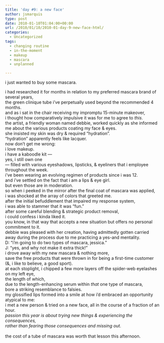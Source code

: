 ```yaml
---
title: 'day #9: a new face'
author: jsmarquis
type: post
date: 2010-01-10T01:04:00+00:00
url: /2010/01/10/2010-01-day-9-new-face-html/
categories:
  - Uncategorized
tags:
  - changing routine
  - in-the-moment
  - makeup
  - mascara
  - unplanned

---
```

i just wanted to buy some mascara.

<div>
</div>

<div>
  <div>
    i had researched it for months in relation to my preferred mascara brand of several years,
  </div>
  
  <div>
    the green clinique tube i&#8217;ve perpetually used beyond the recommended 4 months.
  </div>
  
  <div>
    and as i sat in the chair receiving my impromptu 15-minute makeover,
  </div>
</div>

<div>
  i thought how comparatively impulsive it was for me to agree to <i>this</i>.
</div>

<div>
</div>

<div>
  the artist, a friendly woman named debbie, worked quickly as she informed me about the various products coating my face & eyes.
</div>

<div>
  she insisted my skin was dry & required &#8220;hydration&#8221;.
</div>

<div>
  &#8220;hydration&#8221; apparently feels like lacquer.
</div>

<div>
</div>

<div>
  now don&#8217;t get me wrong:
</div>

<div>
  i love makeup.
</div>

<div>
  i have a kaboodle kit &#8212;
</div>

<div>
  yes, i still own one
</div>

<div>
  &#8212; filled with various eyeshadows, lipsticks, & eyeliners that i employee throughout the week.
</div>

<div>
  i&#8217;ve been wearing an evolving regimen of products since i was 12.
</div>

<div>
  and i&#8217;ve settled on the fact that i am a lips & eye girl.
</div>

<div>
  but even those are in moderation.
</div>

<div>
</div>

<div>
  so when i peeked in the mirror after the final coat of mascara was applied,
</div>

<div>
  i was shocked at the array of colors that greeted me.
</div>

<div>
</div>

<div>
  after the initial befuddlement that impaired my response system,
</div>

<div>
  i was able to stammer that it was &#8220;fun.&#8221;
</div>

<div>
  after some careful blending & strategic product removal,
</div>

<div>
  i could confess i kinda liked it.
</div>

<div>
</div>

<div>
  you know, in that way that accepts a new situation but offers no personal commitment to it.
</div>

<div>
</div>

<div>
  debbie was pleased with her creation, having admittedly gotten carried away during the process due to me practicing a yes-and mentality.
</div>

<div>
</div>

<div>
  D: &#8220;i&#8217;m going to do two types of mascara, jessica.&#8221;
</div>

<div>
  J: &#8220;yes, and why not make it extra thick!&#8221;
</div>

<div>
</div>

<div>
  i drove away with my new mascara & nothing more,
</div>

<div>
  save the free products that were thrown in for being a first-time customer
</div>

<div>
  (&, i like to believe, a good sport).
</div>

<div>
  at each stoplight, i chipped a few more layers off the spider-web eyelashes on my left eye,
</div>

<div>
  the length of which,
</div>

<div>
  due to the length-enhancing serum within <i>that</i> one type of mascara,
</div>

<div>
  bore a striking resemblance to falsies.
</div>

<div>
</div>

<div>
  my glossified lips formed into a smile at how i&#8217;d embraced an opportunity atypical to me:
</div>

<div>
  i met a new person & tried on a new face, all in the course of a fraction of an hour.
</div>

<div>
</div>

<div>
  <i>passion this year is about trying new things & experiencing the consequences,</i>
</div>

<div>
  <i>rather than fearing those consequences and missing out.</i>
</div>

<div>
  <i><br /></i>
</div>

<div>
  the cost of a tube of mascara was worth that lesson this afternoon.
</div>